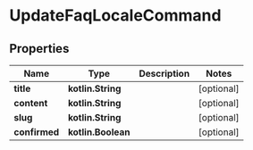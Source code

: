 
# UpdateFaqLocaleCommand

## Properties
Name | Type | Description | Notes
------------ | ------------- | ------------- | -------------
**title** | **kotlin.String** |  |  [optional]
**content** | **kotlin.String** |  |  [optional]
**slug** | **kotlin.String** |  |  [optional]
**confirmed** | **kotlin.Boolean** |  |  [optional]




